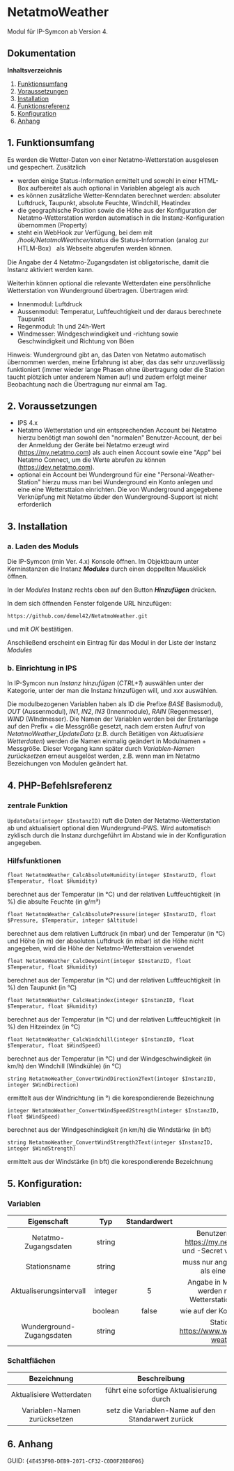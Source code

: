 # NetatmoWeather

Modul für IP-Symcon ab Version 4.

## Dokumentation

**Inhaltsverzeichnis**

1. [Funktionsumfang](#1-funktionsumfang)  
2. [Voraussetzungen](#2-voraussetzungen)  
3. [Installation](#3-installation)  
4. [Funktionsreferenz](#4-funktionsreferenz)
5. [Konfiguration](#5-konfiguartion)  
6. [Anhang](#6-anhang)  

## 1. Funktionsumfang

Es werden die Wetter-Daten von einer Netatmo-Wetterstation ausgelesen und gespechert. Zusätzlich
- werden einige Status-Information ermittelt und sowohl in einer HTML-Box aufbereitet als auch optional in Variablen abgelegt als auch 
- es können zusätzliche Wetter-Kenndaten berechnet werden: absoluter Luftdruck, Taupunkt, absolute Feuchte, Windchill, Heatindex
- die geographіsche Position sowie die Höhe aus der Konfiguration der Netatmo-Wetterstation werden automatisch in die Instanz-Konfiguration übernommen (Property)
- steht ein WebHook zur Verfügung, bei dem mit _/hook/NetatmoWeathcer/status_ die Status-Information (analog zur HTLM-Box〕 als Webseite abgerufen werden können.

Die Angabe der 4 Netatmo-Zugangsdaten ist obligatorische, damit die Instanz aktiviert werden kann.

Weiterhin können optional die relevante Wetterdaten eine persöhnliche Wetterstation von Wunderground übertragen. Übertragen wird:
 - Innenmodul: Luftdruck
 - Aussenmodul: Temperatur, Luftfeuchtigkeit und der daraus berechnete Taupunkt
 - Regenmodul: 1h und 24h-Wert
 - Windmesser: Windgeschwindigkeit und -richtung sowie Geschwindigkeit und Richtung von Böen

Hinweis: Wunderground gibt an, das Daten von Netatmo automatisch übernommen werden, meine Erfahrung ist aber, das das sehr unzuverlässig funktioniert (immer wieder lange Phasen ohne übertragung oder die Station taucht plötzlich unter anderem Namen auf) und zudem erfolgt meiner Beobachtung nach die Übertragung nur einmal am Tag.

## 2. Voraussetzungen

 - IPS 4.x
 - Netatmo Wetterstation und ein entsprechenden Account bei Netatmo
   hierzu benötigt man sowohl den "normalen" Benutzer-Account, der bei der Anmeldung der Geräte bei Netatmo erzeugt wird (https://my.netatmo.com) als auch einen Account sowie eine "App" bei Netatmo Connect, um die Werte abrufen zu können (https://dev.netatmo.com). 
 - optional ein Account bei Wunderground für eine "Personal-Weather-Station"
   hierzu muss man bei Wunderground ein Konto anlegen und eine eine Wettersttaion einrichten. Die von Wunderground angegebene Verknüpfung mit Netatmo übder den Wunderground-Support ist nicht erforderlich

## 3. Installation

### a. Laden des Moduls

Die IP-Symcon (min Ver. 4.x) Konsole öffnen. Im Objektbaum unter Kerninstanzen die Instanz __*Modules*__ durch einen doppelten Mausklick öffnen.

In der _Modules_ Instanz rechts oben auf den Button __*Hinzufügen*__ drücken.
 
In dem sich öffnenden Fenster folgende URL hinzufügen:

`https://github.com/demel42/NetatmoWeather.git`
    
und mit _OK_ bestätigen.    
        
Anschließend erscheint ein Eintrag für das Modul in der Liste der Instanz _Modules_    

### b. Einrichtung in IPS

In IP-Symcon nun _Instanz hinzufügen_ (_CTRL+1_) auswählen unter der Kategorie, unter der man die Instanz hinzufügen will, und _xxx_ auswählen.

Die modulbezogenen Variablen haben als ID die Prefixe _BASE_ Basismodul), _OUT_ (Aussenmodul), _IN1_, _IN2_, _IN3_ (Innenmodule), _RAIN_ (Regenmesser), _WIND_ (WIndmesser).
Die Namen der Variablen werden bei der Erstanlage auf den Prefix + die Messgröße gesetzt, nach dem ersten Aufruf von _NetatmoWeather_UpdateData_ (z.B. durch Betätigen von _Aktualisiere Wetterdaten_) werden die Namen einmalig geändert in Modulnamen + Messgröße. Dieser Vorgang kann später durch _Variablen-Namen zurücksetzen_ erneut ausgelöst werden, z.B. wenn man im Netatmo Bezeichungen von Modulen geändert hat.

## 4. PHP-Befehlsreferenz

### zentrale Funktion

`UpdateData(integer $InstanzID)`
ruft die Daten der Netatmo-Wetterstation ab und aktualisiert optional dien Wundergrund-PWS. Wird automatisch zyklisch durch die Instanz durchgeführt im Abstand wie in der Konfiguration angegeben.

### Hilfsfunktionen

`float NetatmoWeather_CalcAbsoluteHumidity(integer $InstanzID, float $Temperatur, float $Humidity)`

berechnet aus der Temperatur (in °C) und der relativen Luftfeuchtigkeit (in %) die absulte Feuchte (in g/m³)

`float NetatmoWeather_CalcAbsolutePressure(integer $InstanzID, float $Pressure, $Temperatur, integer $Altitude)`

berechnet aus dem relativen Luftdruck (in mbar) und der Temperatur (in °C) und Höhe (in m) der absoluten Luftdruck (in mbar)
ist die Höhe nicht angegeben, wird die Höhe der Netatmo-Wettersttaion verwendet

`float NetatmoWeather_CalcDewpoint(integer $InstanzID, float $Temperatur, float $Humidity)`

berechnet aus der Temperatur (in °C) und der relativen Luftfeuchtigkeit (in %) den Taupunkt (in °C)

`float NetatmoWeather_CalcHeatindex(integer $InstanzID, float $Temperatur, float $Humidity)`

berechnet aus der Temperatur (in °C) und der relativen Luftfeuchtigkeit (in %) den Hitzeindex (in °C)

`float NetatmoWeather_CalcWindchill(integer $InstanzID, float $Temperatur, float $WindSpeed)`

berechnet aus der Temperatur (in °C) und der Windgeschwindigkeit (in km/h) den Windchill (Windkühle) (in °C)

`string NetatmoWeather_ConvertWindDirection2Text(integer $InstanzID, integer $WindDirection)`

ermittelt aus der Windrichtung (in °) die korespondierende Bezeichnung

`integer NetatmoWeather_ConvertWindSpeed2Strength(integer $InstanzID, float $WindSpeed)`

berechnet aus der Windgeschindigkeit (in km/h) die Windstärke (in bft)

`string NetatmoWeather_ConvertWindStrength2Text(integer $InstanzID, integer $WindStrength)`

ermittelt aus der Windstärke (in bft) die korespondierende Bezeichnung

## 5. Konfiguration:

### Variablen

| Eigenschaft               | Typ      | Standardwert | Beschreibung |
| :-----------------------: | :-----:  | :----------: | :----------------------------------------------------------------------------------------------------------: |
| Netatmo-Zugangsdaten      | string   |              | Benutzername und Passwort von https://my.netatmo.com sowie Client-ID und -Secret von https://dev.netatmo.com |
| Stationsname              | string   |              | muss nur angegeben werden, wenn mehr als eine Station angemeldet ist |
| Aktualiserungsintervall   | integer  | 5            | Angabe in Minuten. Hinweis: die Daten werden nur ca. alle 10m von der Wetterstation an Netatmo übertragen |
| <optionale Zusatzdaten>   | boolean  | false        | wie auf der Konfigurationsseite angegeben |
| Wunderground-Zugangsdaten | string   |              | Station-ID und -Key von https://www.wunderground.com/personal-weather-station/mypws |

### Schaltflächen

| Bezeichnung                  | Beschreibung |
| :--------------------------: | :------------------------------------------------: |
| Aktualisiere Wetterdaten     | führt eine sofortige Aktualisierung durch |
| Variablen-Namen zurücksetzen | setz die Variablen-Name auf den Standarwert zurück |

## 6. Anhang

GUID: `{4E453F9B-DEB9-2071-CF32-C0D0F28D8F06}` 
